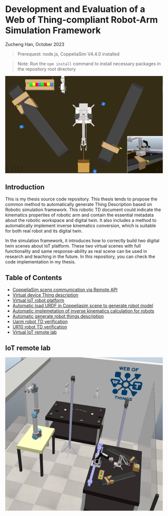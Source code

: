 # Development and Evaluation of a Web of Thing-compliant Robot-Arm Simulation Framework
Zucheng Han, October 2023

>Prerequest: node.js, CoppeliaSim V4.4.0 installed

>Note: Run the ```npm install``` command to install necessary packages in the repository root directory

<img src="./virtual_devices_WoT/Virtual_IoT_lab_new.png" width="600">

## Introduction

This is my thesis source code repository. This thesis tends to propose the common method to automatically generate Thing Description based on Robotic simulation framework. This robotic TD document could indicate the kinematics properties of robotic arm and contain the essential metadata about the robotic workspace and digital twin. It also includes a method to automatically implement inverse kinematics conversion, which is suitable for both real robot and its digital twin. 

In the simulation framework, it introduces how to correctly build two digital twin scenes about IoT platform. These two virtual scenes with full functionality and same response-ability as real scene can be used in research and teaching in the future. In this repository, you can check the code implementation in my thesis.

## Table of Contents

- [CoppeliaSim scens communication via Remote API](./Virtual_scenes/)
- [Virtual device Thing description](./virtual_things_description/)
- [Virtual IoT robot platform](./virtual_devices_WoT/)
- [Automatic load URDF in Coppeliasim scene to generate robot model](./Load_URDF_robot/)
- [Automatic implemetation of inverse kinematics calculation for robots](./Robot_WoT_server/)
- [Automatic generate robot things description](./Generate_robot_description/)
- [Uarm robot TD verification](./Uarm_TD_Verification/)
- [UR10 robot TD verification](./UR10_TD_Verification/)
- [Virtual IoT remote lab](./IoT_remote_lab/)

## IoT remote lab
<img src="./Picture folder/IoT remote lab.jpg" width="600">

<!-- ## Reference

--[1] Lagally, M., Matsukura, R., McCool, M., & Toumura, K. (2023, January 19). Web of Things (WoT) Architecture 1.1. https://www.w3.org/TR/wot-architecture11/.

--[2] Korkan, E., Salama, F., Kaebisch, S., & Steinhorst, S. (2021, May). A-MaGe: Atomic mashup generator for the web of things. In Web Engineering: 21st International Conference, ICWE 2021, Biarritz, France, May 18–21, 2021, Proceedings (pp. 320-327). Cham: Springer International Publishing.

--[3] Korkan, E., Regnath, E., Kaebisch, S., & Steinhorst, S. (2020, June). No-Code Shadow Things Deployment for the IoT. In 2020 IEEE 6th World Forum on Internet of Things (WF-IoT) (pp. 1-6). IEEE.

--[4] Edelsbrunner, H., Kirkpatrick, D., & Seidel, R. (1983). On the shape of a set of points in the plane. IEEE Transactions on information theory, 29(4), 551-559.

--[5] Tursynbek, I., & Shintemirov, A. (2020, December). Modeling and simulation of spherical parallel manipulators in CoppeliaSim (V-REP) robot 	simulator software. In 2020 International Conference Nonlinearity, Information and Robotics (NIR) (pp. 1-6). IEEE.

--[6] Pastor-Vargas, R., Tobarra, L., Robles-Gómez, A., Martin, S., Hernández, R., & Cano, J. (2020). A wot platform for supporting full-cycle iot solutions from edge to cloud infrastructures: A practical case. Sensors, 20(13), 3770. -->
